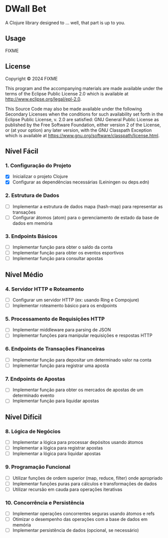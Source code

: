# DWall Bet

A Clojure library designed to ... well, that part is up to you.

## Usage

FIXME

## License

Copyright © 2024 FIXME

This program and the accompanying materials are made available under the
terms of the Eclipse Public License 2.0 which is available at
http://www.eclipse.org/legal/epl-2.0.

This Source Code may also be made available under the following Secondary
Licenses when the conditions for such availability set forth in the Eclipse
Public License, v. 2.0 are satisfied: GNU General Public License as published by
the Free Software Foundation, either version 2 of the License, or (at your
option) any later version, with the GNU Classpath Exception which is available
at https://www.gnu.org/software/classpath/license.html.

## Nível Fácil

### 1. Configuração do Projeto
- [X] Inicializar o projeto Clojure
- [X] Configurar as dependências necessárias (Leiningen ou deps.edn)

### 2. Estrutura de Dados
- [ ] Implementar a estrutura de dados mapa (hash-map) para representar as transações
- [ ] Configurar átomos (atom) para o gerenciamento de estado da base de dados em memória

### 3. Endpoints Básicos
- [ ] Implementar função para obter o saldo da conta
- [ ] Implementar função para obter os eventos esportivos
- [ ] Implementar função para consultar apostas

## Nível Médio

### 4. Servidor HTTP e Roteamento
- [ ] Configurar um servidor HTTP (ex: usando Ring e Compojure)
- [ ] Implementar roteamento básico para os endpoints

### 5. Processamento de Requisições HTTP
- [ ] Implementar middleware para parsing de JSON
- [ ] Implementar funções para manipular requisições e respostas HTTP

### 6. Endpoints de Transações Financeiras
- [ ] Implementar função para depositar um determinado valor na conta
- [ ] Implementar função para registrar uma aposta

### 7. Endpoints de Apostas
- [ ] Implementar função para obter os mercados de apostas de um determinado evento
- [ ] Implementar função para liquidar apostas

## Nível Difícil

### 8. Lógica de Negócios
- [ ] Implementar a lógica para processar depósitos usando átomos
- [ ] Implementar a lógica para registrar apostas
- [ ] Implementar a lógica para liquidar apostas

### 9. Programação Funcional
- [ ] Utilizar funções de ordem superior (map, reduce, filter) onde apropriado
- [ ] Implementar funções puras para cálculos e transformações de dados
- [ ] Utilizar recursão em cauda para operações iterativas

### 10. Concorrência e Persistência
- [ ] Implementar operações concorrentes seguras usando átomos e refs
- [ ] Otimizar o desempenho das operações com a base de dados em memória
- [ ] Implementar persistência de dados (opcional, se necessário)
